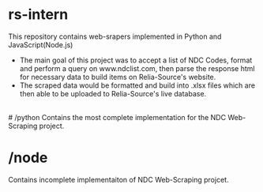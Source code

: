 # rs-intern
This repository contains web-srapers implemented in Python and JavaScript(Node.js)
<ul>
<li>The main goal of this project was to accept a list of NDC Codes, format and perform a query
on www.ndclist.com, then parse the response html for necessary data to build items on Relia-Source's website.</li>
<li>The scraped data would be formatted and build into .xlsx files which are then able to be uploaded to Relia-Source's live database.</li>
</ul>
<br />
# /python
Contains the most complete implementation for the NDC Web-Scraping project.<br />

# /node
Contains incomplete implementaiton of NDC Web-Scraping projcet.<br />
